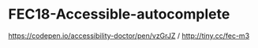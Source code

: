 # FEC18-Accessible-autocomplete

https://codepen.io/accessibility-doctor/pen/vzGrJZ / http://tiny.cc/fec-m3
